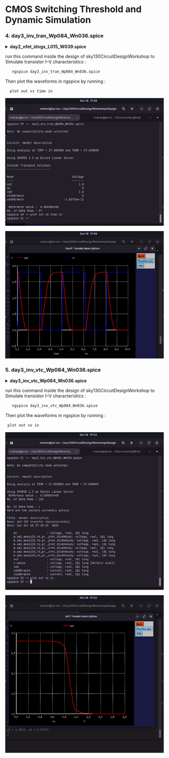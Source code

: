 
# CMOS Switching Threshold and Dynamic Simulation

### 4. day3_inv_tran_Wp084_Wn036.spice

<details> <summary><strong>day2_nfet_idvgs_L015_W039.spice </strong></summary>

```

*Model Description
.param temp=27


*Including sky130 library files
.lib "sky130_fd_pr/models/sky130.lib.spice" tt


*Netlist Description


XM1 out in vdd vdd sky130_fd_pr__pfet_01v8 w=0.84 l=0.15
XM2 out in 0 0 sky130_fd_pr__nfet_01v8 w=0.36 l=0.15


Cload out 0 50fF

Vdd vdd 0 1.8V
Vin in 0 PULSE(0V 1.8V 0 0.1ns 0.1ns 2ns 4ns)

*simulation commands

.tran 1n 10n

.control
run
.endc

.end
```
</details>

run this command inside the design of sky130CircuitDesignWorkshop to Simulate transistor I–V characteristics  :

```bash
   ngspice day3_inv_tran_Wp084_Wn036.spice

```
Then plot the waveforms in ngspice by running :

```bash
  plot out vs time in
```

![alt text](https://github.com/MOHANAPRIYANP16/Week-4-VSD-RISC-V-Tapeout-Program-/blob/main/Day3/Images/day3_tarn_workflow1.png)

![alt text](https://github.com/MOHANAPRIYANP16/Week-4-VSD-RISC-V-Tapeout-Program-/blob/main/Day3/Images/day3_tran_model1.png)

### 5. day3_inv_vtc_Wp084_Wn036.spice

<details> <summary><strong> day3_inv_vtc_Wp084_Wn036.spice </strong></summary>

```
*Model Description
.param temp=27


*Including sky130 library files
.lib "sky130_fd_pr/models/sky130.lib.spice" tt


*Netlist Description


XM1 out in vdd vdd sky130_fd_pr__pfet_01v8 w=0.84 l=0.15
XM2 out in 0 0 sky130_fd_pr__nfet_01v8 w=0.36 l=0.15


Cload out 0 50fF

Vdd vdd 0 1.8V
Vin in 0 1.8V

*simulation commands

.op

.dc Vin 0 1.8 0.01

.control
run
setplot dc1
display
.endc

.end
```
</details>

run this command inside the design of sky130CircuitDesignWorkshop to Simulate transistor I–V characteristics  :

```bash
   ngspice day3_inv_vtc_Wp084_Wn036.spice

```
Then plot the waveforms in ngspice by running :

```bash
 plot out vs in
```

![alt text](https://github.com/MOHANAPRIYANP16/Week-4-VSD-RISC-V-Tapeout-Program-/blob/main/Day3/Images/day3_inv_workflow1.png)

![alt text](https://github.com/MOHANAPRIYANP16/Week-4-VSD-RISC-V-Tapeout-Program-/blob/main/Day3/Images/day3_inv_model1.png)